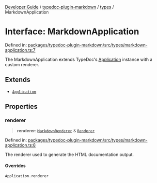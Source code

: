 [Developer Guide](../../../README.md) / [typedoc-plugin-markdown](../../README.md) / [types](../README.md) / MarkdownApplication

# Interface: MarkdownApplication

Defined in: [packages/typedoc-plugin-markdown/src/types/markdown-application.ts:7](https://github.com/typedoc2md/typedoc-plugin-markdown/blob/main/packages/typedoc-plugin-markdown/src/types/markdown-application.ts#L7)

The MarkdownApplication extends TypeDoc's [Application](https://typedoc.org/api/classes/Application.html) instance with a custom renderer.

## Extends

- [`Application`](https://typedoc.org/api/classes/Application.html)

## Properties

### renderer

> **renderer**: [`MarkdownRenderer`](MarkdownRenderer.md) & [`Renderer`](https://typedoc.org/api/classes/Renderer.html)

Defined in: [packages/typedoc-plugin-markdown/src/types/markdown-application.ts:8](https://github.com/typedoc2md/typedoc-plugin-markdown/blob/main/packages/typedoc-plugin-markdown/src/types/markdown-application.ts#L8)

The renderer used to generate the HTML documentation output.

#### Overrides

`Application.renderer`
